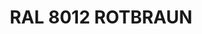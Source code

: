 ---
layout: product
title: "RAL 8012 ROTBRAUN"
price: "300" 
desc: "Akrilna boja 17mL"
img_path: "/assets/img/A.MIG-0014.webp"
brand: "AMMO"
available: false
special_offer: false
new: false
soon: false
cat: "020000"
subcat: "020100"
subsubcat: "020101"
sifra: "A.MIG-0014"
popular: false
spec: false
---